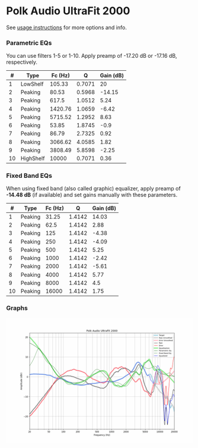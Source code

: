 # Polk Audio UltraFit 2000
See [usage instructions](https://github.com/jaakkopasanen/AutoEq#usage) for more options and info.

### Parametric EQs
You can use filters 1-5 or 1-10. Apply preamp of -17.20 dB or -17.16 dB, respectively.

|   # | Type      |   Fc (Hz) |      Q |   Gain (dB) |
|-----|-----------|-----------|--------|-------------|
|   1 | LowShelf  |    105.33 | 0.7071 |       20    |
|   2 | Peaking   |     80.53 | 0.5968 |      -14.15 |
|   3 | Peaking   |    617.5  | 1.0512 |        5.24 |
|   4 | Peaking   |   1420.76 | 1.0659 |       -6.42 |
|   5 | Peaking   |   5715.52 | 1.2952 |        8.63 |
|   6 | Peaking   |     53.85 | 1.8745 |       -0.9  |
|   7 | Peaking   |     86.79 | 2.7325 |        0.92 |
|   8 | Peaking   |   3066.62 | 4.0585 |        1.82 |
|   9 | Peaking   |   3808.49 | 5.8598 |       -2.25 |
|  10 | HighShelf |  10000    | 0.7071 |        0.36 |

### Fixed Band EQs
When using fixed band (also called graphic) equalizer, apply preamp of **-14.48 dB** (if available) and set gains manually with these parameters.

|   # | Type    |   Fc (Hz) |      Q |   Gain (dB) |
|-----|---------|-----------|--------|-------------|
|   1 | Peaking |     31.25 | 1.4142 |       14.03 |
|   2 | Peaking |     62.5  | 1.4142 |        2.88 |
|   3 | Peaking |    125    | 1.4142 |       -4.38 |
|   4 | Peaking |    250    | 1.4142 |       -4.09 |
|   5 | Peaking |    500    | 1.4142 |        5.25 |
|   6 | Peaking |   1000    | 1.4142 |       -2.42 |
|   7 | Peaking |   2000    | 1.4142 |       -5.61 |
|   8 | Peaking |   4000    | 1.4142 |        5.77 |
|   9 | Peaking |   8000    | 1.4142 |        4.5  |
|  10 | Peaking |  16000    | 1.4142 |        1.75 |

### Graphs
![](./Polk%20Audio%20UltraFit%202000.png)
